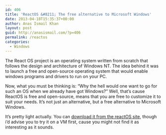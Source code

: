 ```yaml
---
id: 406
title: 'ReactOS &#8211; The free alternative to Microsoft Windows'
date: 2013-04-18T15:35:37+00:00
author: Anas Ismail Khan
layout: post
guid: http://anasismail.com/?p=406
permalink: /reactos
categories:
  - Windows
---
```

The React OS project is an operating system written from scratch that follows the design and architecture of Windows NT. The idea behind it was to launch a free and open-source operating system that would enable windows programs and drivers to run on your PC.

Now, what you must be thinking is: &#8220;Why the hell would one want to go for such an OS when we already have got Windows?&#8221; Well, that&#8217;s cause ReactOS is free and open-source, means that you are free to customize it to suit your needs. It&#8217;s not just an alternative, but a free alternative to Microsoft Windows.

It&#8217;s pretty light actually. You can [download it from the reactOS site](http://www.reactos.org/download), though i&#8217;d advise you to try it on a VM first, cause you might not find it as interesting as it sounds.

&nbsp;